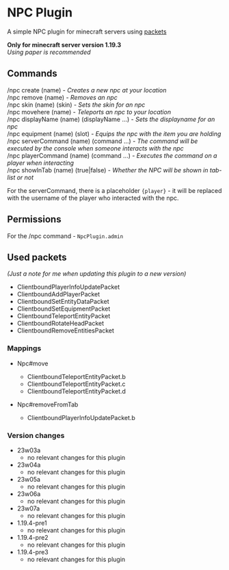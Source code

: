 # NPC Plugin
A simple NPC plugin for minecraft servers using [packets](https://wiki.vg/Protocol)

**Only for minecraft server version 1.19.3**<br>
_Using paper is recommended_

## Commands
/npc create (name) - _Creates a new npc at your location_<br>
/npc remove (name) - _Removes an npc_<br>
/npc skin (name) (skin) - _Sets the skin for an npc_<br>
/npc movehere (name) - _Teleports an npc to your location_<br>
/npc displayName (name) (displayName ...) - _Sets the displayname for an npc_<br>
/npc equipment (name) (slot) - _Equips the npc with the item you are holding_<br>
/npc serverCommand (name) (command ...) - _The command will be executed by the console when someone interacts with the npc_<br>
/npc playerCommand (name) (command ...) - _Executes the command on a player when interacting_<br>
/npc showInTab (name) (true|false) - _Whether the NPC will be shown in tab-list or not_<br>

For the serverCommand, there is a placeholder `{player}` - it will be replaced with the username of the player who interacted with the npc.

## Permissions
For the /npc command - ``NpcPlugin.admin``

## Used packets

_(Just a note for me when updating this plugin to a new version)_

- ClientboundPlayerInfoUpdatePacket
- ClientboundAddPlayerPacket
- ClientboundSetEntityDataPacket
- ClientboundSetEquipmentPacket
- ClientboundTeleportEntityPacket
- ClientboundRotateHeadPacket
- ClientboundRemoveEntitiesPacket

### Mappings

- Npc#move
  - ClientboundTeleportEntityPacket.b
  - ClientboundTeleportEntityPacket.c
  - ClientboundTeleportEntityPacket.d

- Npc#removeFromTab
  - ClientboundPlayerInfoUpdatePacket.b

### Version changes

- 23w03a
  - no relevant changes for this plugin
- 23w04a
  - no relevant changes for this plugin
- 23w05a
  - no relevant changes for this plugin
- 23w06a
  - no relevant changes for this plugin
- 23w07a
  - no relevant changes for this plugin
- 1.19.4-pre1
  - no relevant changes for this plugin
- 1.19.4-pre2
  - no relevant changes for this plugin
- 1.19.4-pre3
  - no relevant changes for this plugin